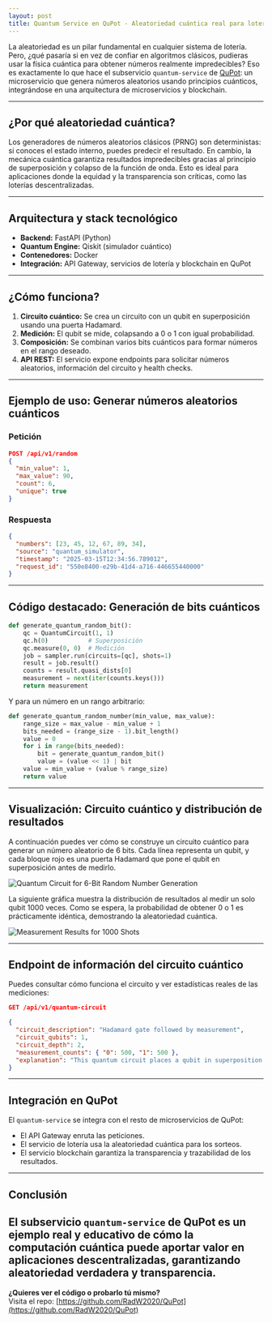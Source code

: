 ```yaml
---
layout: post
title: Quantum Service en QuPot - Aleatoriedad cuántica real para loterías blockchain
---
```


La aleatoriedad es un pilar fundamental en cualquier sistema de lotería. Pero, ¿qué pasaría si en vez de confiar en algoritmos clásicos, pudieras usar la física cuántica para obtener números realmente impredecibles? Eso es exactamente lo que hace el subservicio `quantum-service` de [QuPot](https://github.com/RadW2020/QuPot): un microservicio que genera números aleatorios usando principios cuánticos, integrándose en una arquitectura de microservicios y blockchain.

---

## ¿Por qué aleatoriedad cuántica?

Los generadores de números aleatorios clásicos (PRNG) son deterministas: si conoces el estado interno, puedes predecir el resultado. En cambio, la mecánica cuántica garantiza resultados impredecibles gracias al principio de superposición y colapso de la función de onda. Esto es ideal para aplicaciones donde la equidad y la transparencia son críticas, como las loterías descentralizadas.

---

## Arquitectura y stack tecnológico

- **Backend:** FastAPI (Python)
- **Quantum Engine:** Qiskit (simulador cuántico)
- **Contenedores:** Docker
- **Integración:** API Gateway, servicios de lotería y blockchain en QuPot

---

## ¿Cómo funciona?

1. **Circuito cuántico:** Se crea un circuito con un qubit en superposición usando una puerta Hadamard.
2. **Medición:** El qubit se mide, colapsando a 0 o 1 con igual probabilidad.
3. **Composición:** Se combinan varios bits cuánticos para formar números en el rango deseado.
4. **API REST:** El servicio expone endpoints para solicitar números aleatorios, información del circuito y health checks.

---

## Ejemplo de uso: Generar números aleatorios cuánticos

### Petición

```json
POST /api/v1/random
{
  "min_value": 1,
  "max_value": 90,
  "count": 6,
  "unique": true
}
```

### Respuesta

```json
{
  "numbers": [23, 45, 12, 67, 89, 34],
  "source": "quantum_simulator",
  "timestamp": "2025-03-15T12:34:56.789012",
  "request_id": "550e8400-e29b-41d4-a716-446655440000"
}
```

---

## Código destacado: Generación de bits cuánticos

```python
def generate_quantum_random_bit():
    qc = QuantumCircuit(1, 1)
    qc.h(0)           # Superposición
    qc.measure(0, 0)  # Medición
    job = sampler.run(circuits=[qc], shots=1)
    result = job.result()
    counts = result.quasi_dists[0]
    measurement = next(iter(counts.keys()))
    return measurement
```

Y para un número en un rango arbitrario:

```python
def generate_quantum_random_number(min_value, max_value):
    range_size = max_value - min_value + 1
    bits_needed = (range_size - 1).bit_length()
    value = 0
    for i in range(bits_needed):
        bit = generate_quantum_random_bit()
        value = (value << 1) | bit
    value = min_value + (value % range_size)
    return value
```

---

## Visualización: Circuito cuántico y distribución de resultados

A continuación puedes ver cómo se construye un circuito cuántico para generar un número aleatorio de 6 bits. Cada línea representa un qubit, y cada bloque rojo es una puerta Hadamard que pone el qubit en superposición antes de medirlo.

![Quantum Circuit for 6-Bit Random Number Generation](https://i.imgur.com/HE4OUDh.png)

La siguiente gráfica muestra la distribución de resultados al medir un solo qubit 1000 veces. Como se espera, la probabilidad de obtener 0 o 1 es prácticamente idéntica, demostrando la aleatoriedad cuántica.

![Measurement Results for 1000 Shots](https://i.imgur.com/iK8AwW9.png)

---

## Endpoint de información del circuito cuántico

Puedes consultar cómo funciona el circuito y ver estadísticas reales de las mediciones:

```json
GET /api/v1/quantum-circuit

{
  "circuit_description": "Hadamard gate followed by measurement",
  "circuit_qubits": 1,
  "circuit_depth": 2,
  "measurement_counts": { "0": 500, "1": 500 },
  "explanation": "This quantum circuit places a qubit in superposition using a Hadamard gate, creating an equal probability of measuring 0 or 1. The measurement then collapses the superposition, providing a truly random bit."
}
```

---

## Integración en QuPot

El `quantum-service` se integra con el resto de microservicios de QuPot:

- El API Gateway enruta las peticiones.
- El servicio de lotería usa la aleatoriedad cuántica para los sorteos.
- El servicio blockchain garantiza la transparencia y trazabilidad de los resultados.

---

## Conclusión

## El subservicio `quantum-service` de QuPot es un ejemplo real y educativo de cómo la computación cuántica puede aportar valor en aplicaciones descentralizadas, garantizando aleatoriedad verdadera y transparencia.

**¿Quieres ver el código o probarlo tú mismo?**  
Visita el repo: [https://github.com/RadW2020/QuPot](https://github.com/RadW2020/QuPot)
